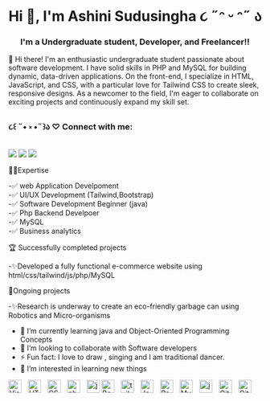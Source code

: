 <h1 align="center">Hi 👋, I'm Ashini Sudusingha ૮ ˶ᵔ ᵕ ᵔ˶ ა </h1>
<h3 align="center">I'm a Undergraduate student, Developer, and Freelancer!!</h3>
👋 Hi there! I'm an enthusiastic undergraduate student passionate about software development. I have solid skills in PHP and MySQL for building dynamic, data-driven applications. On the front-end, 
I specialize in HTML, JavaScript, and CSS, with a particular love for Tailwind CSS to create sleek, responsive designs. As a newcomer to the field,
I'm eager to collaborate on exciting projects and continuously expand my skill set.

<h3 align="left">૮꒰ ˶• ༝ •˶꒱ა ♡ Connect with me:</h3>  
<a href="https://www.linkedin.com/in/Ashini Sudusingha" target="_blank"><img src="https://img.shields.io/badge/LinkedIn-0077B5?style=for-the-badge&logo=linkedin&logoColor=white" target="_blank"></a>
<a href="https://github.com/Ashini Sudusingha" target="_blank"><img src="https://img.shields.io/badge/GitHub-100000?style=for-the-badge&logo=github&logoColor=white" target="_blank"></a>
<a href="https://instagram.com/Ashini Sudusingha" target="_blank"><img src="https://img.shields.io/badge/Instagram-E4405F?style=for-the-badge&logo=instagram&logoColor=white" target="_blank"></a>

🧑‍💻Expertise

 -✅ web Application Develpoment </br>
 -✅ UI/UX Development (Tailwind,Bootstrap)</br>
 -✅ Software Development Beginner (java)</br>
 -✅ Php Backend Develpoer</br>
 -✅ MySQL </br>
 -✅ Business analytics </br>
 
 🏆 Successfully completed projects</br>
 
 -✨Developed a fully functional e-commerce website using html/css/tailwind/js/php/MySQL</br>
 
 🎯Ongoing projects</br>
 
 -✨Research is underway to create an eco-friendly garbage can using Robotics and Micro-organisms 
 
  - 🌱 I’m currently learning java and Object-Oriented Programming Concepts
  - 👯 I’m looking to collaborate with Software developers
  - ⚡ Fun fact: I love to draw , singing and I am traditional dancer.
  - 👀 I’m interested in learning new things

 <img align="left" alt="Visual Studio Code" width="26px" src="https://cdn.jsdelivr.net/gh/devicons/devicon/icons/vscode/vscode-original.svg" style="padding-right:10px;" >
 <img align="left" alt="HTML5" width="26px" src="https://cdn.jsdelivr.net/gh/devicons/devicon/icons/html5/html5-original.svg" style="padding-right:10px;" />
<img align="left" alt="CSS3" width="26px" src="https://cdn.jsdelivr.net/gh/devicons/devicon/icons/css3/css3-original.svg" style="padding-right:10px;" />
 <img align="left" alt="php" width="26px" src="https://cdn.jsdelivr.net/gh/devicons/devicon/icons/php/php-original.svg" style="padding-right:10px;" />
 <img align="left" alt="jaav" width="26px" src="https://cdn.jsdelivr.net/gh/devicons/devicon/icons/java/java-original.svg" />
 <img align="left" alt="Boostarap" width="26px" src="https://cdn.jsdelivr.net/gh/devicons/devicon/icons/bootstrap/bootstrap-original.svg" style="padding-right:10px;" />
  <img align="left" alt="taileind" width="26px" src="https://cdn.jsdelivr.net/gh/devicons/devicon/icons/tailwindcss/tailwindcss-original.svg" style="padding-right:10px;" />
  <img align="left" alt="JavaScript" width="26px" src="https://cdn.jsdelivr.net/gh/devicons/devicon/icons/javascript/javascript-original.svg" style="padding-right:10px;">
 <img align="left" alt="React" width="26px" src="https://cdn.jsdelivr.net/gh/devicons/devicon/icons/react/react-original.svg" style="padding-right:10px;" />
  <img align="left" alt="MySQL" width="26px" src="https://cdn.jsdelivr.net/gh/devicons/devicon/icons/mysql/mysql-original.svg" style="padding-right:10px;" />
   <img align="left" alt="jquery" width="26px" src="https://cdn.jsdelivr.net/gh/devicons/devicon/icons/jquery/jquery-original.svg" style="padding-right:10px;" />
   <img align="left" alt="Git" width="26px" src="https://cdn.jsdelivr.net/gh/devicons/devicon/icons/git/git-original.svg" style="padding-right:10px;" />
  <img align="left" alt="GitHub" width="26px" src="https://user-images.githubusercontent.com/3369400/139447912-e0f43f33-6d9f-45f8-be46-2df5bbc91289.png" style="padding-right:10px;" />
       
<!---
Ashini-Sudusingha/Ashini-Sudusingha is a ✨ special ✨ repository because its `README.md` (this file) appears on your GitHub profile.
You can click the Preview link to take a look at your changes.
--->
